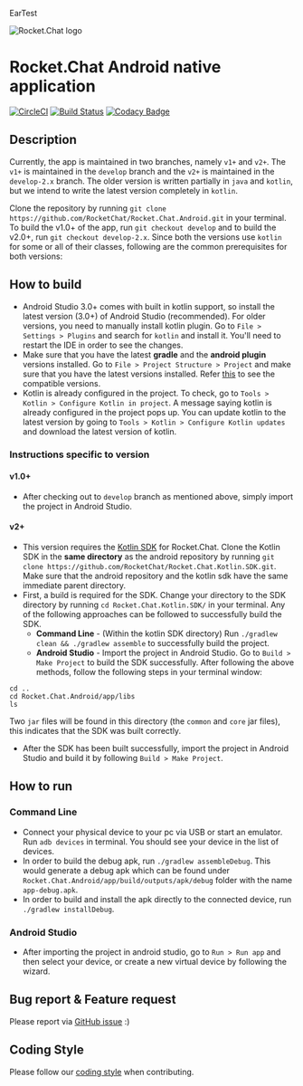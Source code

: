 EarTest

![Rocket.Chat logo](https://raw.githubusercontent.com/RocketChat/Rocket.Chat.Artwork/master/Logos/logo-dark.svg?sanitize=true)

# Rocket.Chat Android native application

[![CircleCI](https://circleci.com/gh/RocketChat/Rocket.Chat.Android/tree/develop.svg?style=shield)](https://circleci.com/gh/RocketChat/Rocket.Chat.Android/tree/develop) [![Build Status](https://travis-ci.org/RocketChat/Rocket.Chat.Android.svg?branch=develop)](https://travis-ci.org/RocketChat/Rocket.Chat.Android) [![Codacy Badge](https://api.codacy.com/project/badge/Grade/a81156a8682e4649994270d3670c3c83)](https://www.codacy.com/app/matheusjardimb/Rocket.Chat.Android) 

## Description
Currently, the app is maintained in two branches, namely `v1+` and `v2+`. The `v1+` is maintained in the `develop` branch and the `v2+` is maintained in the `develop-2.x` branch. The older version is written partially in `java` and `kotlin`, but we intend to write the latest version completely in `kotlin`.

Clone the repository by running `git clone https://github.com/RocketChat/Rocket.Chat.Android.git` in your terminal. To build the v1.0+ of the app, run `git checkout develop` and to build the v2.0+, run `git checkout develop-2.x`. 
Since both the versions use `kotlin` for some or all of their classes, following are the common prerequisites for both versions:
## How to build
- Android Studio 3.0+ comes with built in kotlin support, so install the latest version (3.0+) of Android Studio (recommended). For older versions, you need to manually install kotlin plugin. Go to `File > Settings > Plugins` and search for `kotlin` and install it. You'll need to restart the IDE in order to see the changes.
- Make sure that you have the latest **gradle** and the **android plugin** versions installed. Go to `File > Project Structure > Project` and make sure that you have the latest versions installed. Refer [this](https://developer.android.com/studio/releases/gradle-plugin.html#updating-gradle) to see the compatible versions.
- Kotlin is already configured in the project. To check, go to `Tools > Kotlin > Configure Kotlin in project`. A message saying kotlin is already configured in the project pops up. You can update kotlin to the latest version by going to `Tools > Kotlin > Configure Kotlin updates` and download the latest version of kotlin.

### Instructions specific to version
#### v1.0+ 
- After checking out to `develop` branch as mentioned above, simply import the project in Android Studio.

#### v2+
- This version requires the [Kotlin SDK](https://github.com/RocketChat/Rocket.Chat.Kotlin.SDK) for Rocket.Chat. Clone the Kotlin SDK in the **same directory** as the android repository by running `git clone https://github.com/RocketChat/Rocket.Chat.Kotlin.SDK.git`. Make sure that the android repository and the kotlin sdk have the same immediate parent directory.
- First, a build is required for the SDK. Change your directory to the SDK directory by running `cd Rocket.Chat.Kotlin.SDK/` in your terminal. Any of the following approaches can be followed to successfully build the SDK.
    - **Command Line** - (Within the kotlin SDK directory) Run `./gradlew clean && ./gradlew assemble` to successfully build the project.
    - **Android Studio** - Import the project in Android Studio. Go to `Build > Make Project` to build the SDK successfully.
After following the above methods, follow the following steps in your terminal window:
```
cd ..
cd Rocket.Chat.Android/app/libs
ls
```
Two `jar` files will be found in this directory (the `common` and `core` jar files), this indicates that the SDK was built correctly.
- After the SDK has been built successfully, import the project in Android Studio and build it by following `Build > Make Project`.

## How to run
### Command Line
- Connect your physical device to your pc via USB or start an emulator. Run `adb devices` in terminal. You should see your device in the list of devices.
- In order to build the debug apk, run `./gradlew assembleDebug`. This would generate a debug apk which can be found under `Rocket.Chat.Android/app/build/outputs/apk/debug` folder with the name `app-debug.apk`.
- In order to build and install the apk directly to the connected device, run `./gradlew installDebug`.

### Android Studio
- After importing the project in android studio, go to `Run > Run app` and then select your device, or create a new virtual device by following the wizard.     

## Bug report & Feature request

Please report via [GitHub issue](https://github.com/RocketChat/Rocket.Chat.Android/issues) :)

## Coding Style

Please follow our [coding style](https://github.com/RocketChat/java-code-styles/blob/master/CODING_STYLE.md) when contributing.
